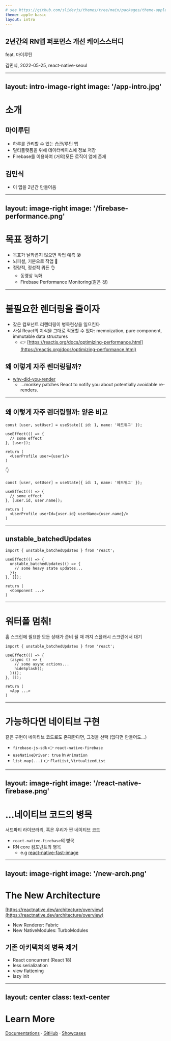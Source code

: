 ```yaml
---
# see https://github.com/slidevjs/themes/tree/main/packages/theme-apple-basic
theme: apple-basic
layout: intro
---
```


## 2년간의 RN앱 퍼포먼스 개선 케이스스터디

feat. 마이루틴

<div class="absolute bottom-10">
  <span class="font-500">
    김민식, 2022-05-25, react-native-seoul
  </span>
</div>

<!--
The last comment block of each slide will be treated as slide notes. It will be visible and editable in Presenter Mode along with the slide. [Read more in the docs](https://sli.dev/guide/syntax.html#notes)
-->

---
layout: intro-image-right
image: '/app-intro.jpg'
---

# 소개
## 마이루틴
- 하루를 관리할 수 있는 습관/루틴 앱
- 멀티플랫폼을 위해 데이터베이스에 정보 저장
- Firebase를 이용하여 (거의)모든 로직이 앱에 존재

## 김민식
- 이 앱을 2년간 만들어옴

---
layout: image-right
image: '/firebase-performance.png'
---

# 목표 정하기
- 목표가 날카롭지 않으면 작업 예측 😵
- 뇌피셜, 기분으로 작업 🙅
- 정량적, 정성적 뭐든 👌
  - 동영상 녹화
  - Firebase Performance Monitoring(같은 것)

---

# 불필요한 렌더링을 줄이자

- 잦은 컴포넌트 리렌더링이 병목현상을 일으킨다
- 사실 React의 지식을 그대로 적용할 수 있다: memoization, pure component, immutable data structures
  - 👉 [https://reactjs.org/docs/optimizing-performance.html](https://reactjs.org/docs/optimizing-performance.html)

## 왜 이렇게 자주 렌더링될까?
- [why-did-you-render](https://github.com/welldone-software/why-did-you-render)
  - ...monkey patches React to notify you about potentially avoidable re-renders.

---

## 왜 이렇게 자주 렌더링될까: 얕은 비교

```tsx
const [user, setUser] = useState({ id: 1, name: '헤드위그' });

useEffect(() => {
  // some effect
}, [user]);

return (
  <UserProfile user={user}/>
)
```
👇
```tsx
const [user, setUser] = useState({ id: 1, name: '헤드위그' });

useEffect(() => {
  // some effect
}, [user.id, user.name]);

return (
  <UserProfile userId={user.id} userName={user.name}/>
)
```

---

## unstable_batchedUpdates

```tsx
import { unstable_batchedUpdates } from 'react';

useEffect(() => {
  unstable_batchedUpdates(() => {
    // some heavy state updates...
  });
}, []);

return (
  <Component ...>
)
```

---

# 워터폴 멈춰!
홈 스크린에 필요한 모든 상태가 준비 될 때 까지 스플래시 스크린에서 대기

```tsx
import { unstable_batchedUpdates } from 'react';

useEffect(() => {
  (async () => {
    // some async actions...
    hideSplash();
  })();
}, []);

return (
  <App ...>
)
```

---

# 가능하다면 네이티브 구현
같은 구현이 네이티브 코드로도 존재한다면, 그것을 선택 (없다면 만들어도...)

- `firebase-js-sdk` 👉 `react-native-firebase`
- `useNativeDriver: true` in `Animation`
- `list.map(...)` 👉 `FlatList`, `VirtualizedList`

---
layout: image-right
image: '/react-native-firebase.png'
---

# ...네이티브 코드의 병목
서드파티 라이브러리, 혹은 우리가 짠 네이티브 코드

- `react-native-firebase`의 병목
- RN core 컴포넌트의 병목
  - e.g [react-native-fast-image](https://github.com/DylanVann/react-native-fast-image)

---
layout: image-right
image: '/new-arch.png'
---
# The New Architecture
[https://reactnative.dev/architecture/overview](https://reactnative.dev/architecture/overview)
- New Renderer: <span class="font-700">Fabric</span>
- New NativeModules: <span class="font-700">TurboModules</span>

## 기존 아키텍처의 병목 제거
 - React concurrent (React 18)
 - less serialization
 - view flattening
 - lazy init

---
layout: center
class: text-center
---

# Learn More

[Documentations](https://sli.dev) · [GitHub](https://github.com/slidevjs/slidev) · [Showcases](https://sli.dev/showcases.html)
